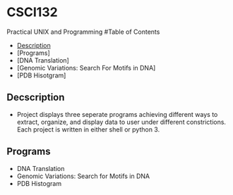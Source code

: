 # CSCI132
 Practical UNIX and Programming
#Table of Contents
 * [Description](##decscription )
 * [Programs]
 * [DNA Translation]
 * [Genomic Variations: Search For Motifs in DNA]
 * [PDB Hisotgram]
 ## Decscription 
 * Project displays three seperate programs achieving different ways to extract, organize, and display data to user under different constrictions. Each project is written in either shell or python 3.
 ## Programs
 * DNA Translation
 * Genomic Variations: Search for Motifs in DNA
 * PDB Histogram
